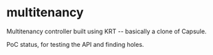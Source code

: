 # multitenancy
Multitenancy controller built using KRT -- basically a clone of Capsule. 

PoC status, for testing the API and finding holes.